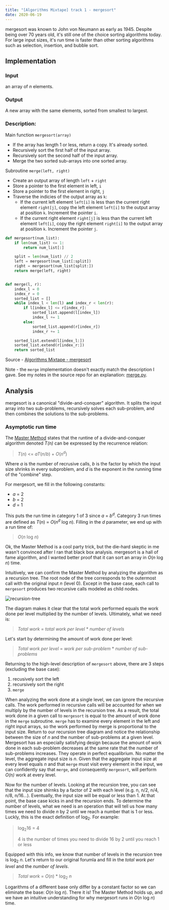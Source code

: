 ```yaml
---
title: "[Algorithms Mixtape] track 1 - mergesort"
date: 2020-06-19
---
```


mergesort was known to John von Neumann as early as 1945. Despite being over 70
years old, it's still one of the choice sorting algorithms today. For large
input sizes, it's run time is faster than other sorting algorithms such as
selection, insertion, and bubble sort.

## Implementation

### Input

an array of _n_ elements.

### Output

A new array with the same elements, sorted from smallest to largest.

### Description:

Main function `mergesort(array)`

- If the array has length 1 or less, return a copy. It's already sorted.
- Recursively sort the first half of the input array.
- Recursively sort the second half of the input array.
- Merge the two sorted sub-arrays into one sorted array.

Subroutine `merge(left, right)`

- Create an output array of length `left` + `right`
- Store a pointer to the first element in left, `i`
- Store a pointer to the first element in right, `j`
- Traverse the indicies of the output array as `k`:
  - If the current left element `left[i]` is less than the current right
    element `right[j]`, copy the left element `left[i]` to the output array at
    position `k`. Increment the pointer `i`.
  - If the current right element `right[j]` is less than the current left
    element `left[i]`, copy the right element `right[i]` to the output array at
    position `k`. Increment the pointer `j`.

```python
def mergesort(num_list):
    if len(num_list) <= 1:
        return num_list[:]

    split = len(num_list) // 2
    left = mergesort(num_list[:split])
    right = mergesort(num_list[split:])
    return merge(left, right)


def merge(l, r):
    index_l = 0
    index_r = 0
    sorted_list = []
    while index_l < len(l) and index_r < len(r):
        if l[index_l] <= r[index_r]:
            sorted_list.append(l[index_l])
            index_l += 1
        else:
            sorted_list.append(r[index_r])
            index_r += 1

    sorted_list.extend(l[index_l:])
    sorted_list.extend(r[index_r:])
    return sorted_list
```

Source - [Algorithms
Mixtape - mergesort](https://github.com/julianmclain/algorithms-mixtape/tree/master/src/mergesort)

Note - the `merge` implementation doesn't exactly match the description I gave.
See my notes in the source repo for an explanation: [merge.py](https://github.com/julianmclain/algorithms-mixtape/blob/163c4e263c5376b1c5777112a9bc5872f6351caa/src/mergesort/mergesort.py).

## Analysis

mergesort is a canonical "divide-and-conquer" algorithm. It splits the input
array into two sub-problems, recursively solves each sub-problem, and then
combines the solutions to the sub-problems.

### Asymptotic run time

The [Master
Method](<https://en.wikipedia.org/wiki/Master_theorem_(analysis_of_algorithms)>)
states that the runtine of a divide-and-conquer algorithm denoted _T(n)_ can be
expressed by the recurrence relation:

> _T_(_n_) <= _aT_(_n_/_b_) + _O_(_n_<sup>_d_</sup>)

Where _a_ is the number of recrusive calls, _b_ is the factor by which the input
size shrinks in every subproblem, and _d_ is the exponent in the running time of
the "combine" step.

For mergesort, we fill in the following constants:

- _a_ = 2
- _b_ = 2
- _d_ = 1

This puts the run time in category 1 of 3 since _a_ = _b<sup>d</sup>_. Category 3 run
times are defined as _T_(_n_) = _O_(_n_<sup>_d_</sup> log _n_). Filling in the
_d_ parameter, we end up with a run time of:

> _O_(_n_ log _n_)

Ok, the Master Method is a cool party trick, but the die-hard skeptic in me
wasn't convinced after I ran that black box analysis. mergesort is a hall of fame
algorithm, and I wanted better proof that it can sort an array in _O_(_n_ log _n_)
time.

Intuitively, we can confirm the Master Method by analyzing the algorithm as a
recursion tree. The root node of the tree corresponds to the outermost call with
the original input _n_ (level 0). Except in the base case, each call to
`mergesort` produces two recursive calls modeled as child nodes.

![recursion-tree](https://www.dropbox.com/s/18hvfyg61rlt3dc/recursion-tree.jpg?raw=1)

The diagram makes it clear that the total work performed equals the work done
per level multiplied by the number of levels. Ultimately, what we need is:

> _Total work_ = _total work per level_ \* _number of levels_

Let's start by determining the amount of work done per level:

> _Total work per level_ = _work per sub-problem_ \* _number of sub-problems_

Returning to the high-level description of `mergesort` above, there are 3 steps
(excluding the base case):

1. recusively sort the left
2. recursively sort the right
3. `merge`

When analyzing the work done at a single level, we can ignore the recursive
calls. The work performed in recursive calls will be accounted for when we
multiply by the number of levels in the recursion tree. As a result, the total
work done in a given call to `mergesort` is equal to the amount of work done in
the `merge` subroutine. `merge` has to examine every element in the left and
right input arrays, so the work performed by merge is proportional to the input
size. Return to our recursion tree diagram and notice the relationship between
the size of _n_ and the number of sub-problems at a given level. Mergesort has an
especially satisfying design because the amount of work done in each sub-problem
decreases at the same rate that the number of sub-problems increases. They
operate in perfect equalibrium. No matter the level, the aggregate input size is
_n_. Given that the aggregate input size at every level equals _n_ and
that `merge` must visit every element in the input, we can confidently say that
`merge`, and consequently `mergesort`, will perform _O(n)_ work at every level.

Now for the number of levels. Looking at the recursion tree, you can see that
the input size shirnks by a factor of 2 with each level (e.g. n, n/2, n/4, n/8,
n/16...). Eventually, the input size will be equal or less than 1. At that
point, the base case kicks in and the recursion ends. To determine the number of
levels, what we need is an operation that will tell us how many times we need to
divide _n_ by 2 until we reach a number that is 1 or less. Luckly, this is the
exact definition of log<sub>2</sub>. For example:

> log<sub>2</sub>16 = 4
>
> 4 is the number of times you need to divide 16 by 2 until you reach 1 or less

Equipped with this info, we know that number of levels in the recursion tree is
log<sub>2</sub> _n_. Let's return to our original forumla and fill in the _total
work per level_ and the _number of levels_.

> _Total work_ = _O_(_n_) \* log<sub>2</sub> _n_

Logarithms of a different base only differ by a constant factor so we can eliminate
the base: _O_(_n_ log _n_). There it is! The Master Method holds up, and we have an
intuitive understanding for why mergesort runs in _O_(_n_ log _n_) time.
